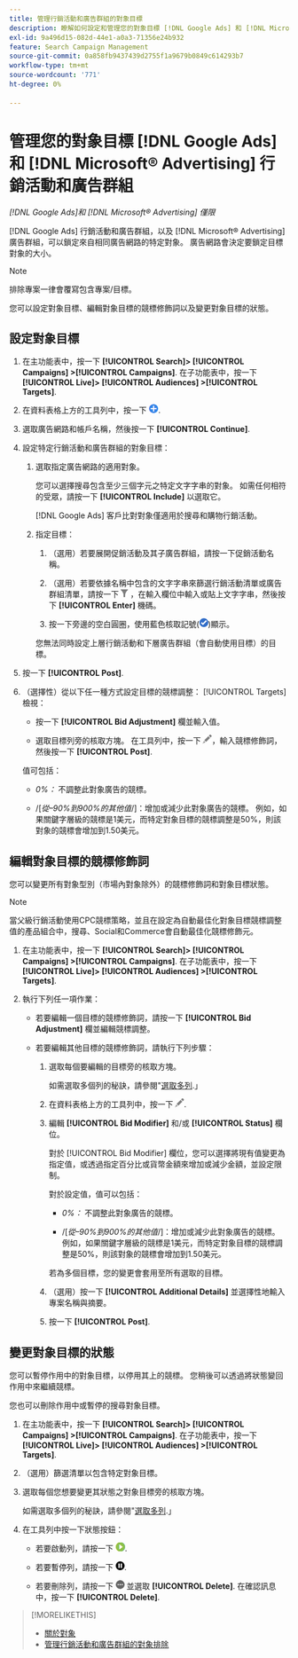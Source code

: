 ```yaml
---
title: 管理行銷活動和廣告群組的對象目標
description: 瞭解如何設定和管理您的對象目標 [!DNL Google Ads] 和 [!DNL Microsoft® Advertising] 行銷活動和廣告群組。
exl-id: 9a496d15-082d-44e1-a0a3-71356e24b932
feature: Search Campaign Management
source-git-commit: 0a858fb9437439d2755f1a9679b0849c614293b7
workflow-type: tm+mt
source-wordcount: '771'
ht-degree: 0%

---
```


# 管理您的對象目標 [!DNL Google Ads] 和 [!DNL Microsoft® Advertising] 行銷活動和廣告群組

*[!DNL Google Ads]和 [!DNL Microsoft® Advertising] 僅限*

[!DNL Google Ads] 行銷活動和廣告群組，以及 [!DNL Microsoft® Advertising] 廣告群組，可以鎖定來自相同廣告網路的特定對象。 廣告網路會決定要鎖定目標對象的大小。

>[!NOTE]
>
>排除專案一律會覆寫包含專案/目標。

您可以設定對象目標、編輯對象目標的競標修飾詞以及變更對象目標的狀態。

## 設定對象目標

1. 在主功能表中，按一下 **[!UICONTROL Search]> [!UICONTROL Campaigns] >[!UICONTROL Campaigns]**. 在子功能表中，按一下 **[!UICONTROL Live]> [!UICONTROL Audiences] >[!UICONTROL Targets]**.

1. 在資料表格上方的工具列中，按一下 ![建立](/help/search-social-commerce/assets/add.png "建立").

1. 選取廣告網路和帳戶名稱，然後按一下 **[!UICONTROL Continue]**.

1. 設定特定行銷活動和廣告群組的對象目標：

   1. 選取指定廣告網路的適用對象。

      您可以選擇搜尋包含至少三個字元之特定文字字串的對象。 如需任何相符的受眾，請按一下 **[!UICONTROL Include]** 以選取它。

      [!DNL Google Ads] 客戶比對對象僅適用於搜尋和購物行銷活動。

   1. 指定目標：

      1. （選用）若要展開促銷活動及其子廣告群組，請按一下促銷活動名稱。

      1. （選用）若要依據名稱中包含的文字字串來篩選行銷活動清單或廣告群組清單，請按一下 ![篩選](/help/search-social-commerce/assets/filter.png "篩選") ，在輸入欄位中輸入或貼上文字字串，然後按下 **[!UICONTROL Enter]** 機碼。

      1. 按一下旁邊的空白圓圈，使用藍色核取記號(![選取](/help/search-social-commerce/assets/include.png "選取"))顯示。

      您無法同時設定上層行銷活動和下層廣告群組（會自動使用目標）的目標。

1. 按一下 **[!UICONTROL Post]**.

1. （選擇性）從以下任一種方式設定目標的競標調整： [!UICONTROL Targets] 檢視：

   * 按一下 **[!UICONTROL Bid Adjustment]** 欄並輸入值。

   * 選取目標列旁的核取方塊。 在工具列中，按一下 ![編輯](/help/search-social-commerce/assets/edit.png "編輯")，輸入競標修飾詞，然後按一下 **[!UICONTROL Post]**.

   值可包括：

   * *0%：* 不調整此對象廣告的競標。

   * /[*從–90%到900%的其他值*/]：增加或減少此對象廣告的競標。 例如，如果關鍵字層級的競標是1美元，而特定對象目標的競標調整是50%，則該對象的競標會增加到1.50美元。

## 編輯對象目標的競標修飾詞

您可以變更所有對象型別（市場內對象除外）的競標修飾詞和對象目標狀態。

>[!NOTE]
>
>當父級行銷活動使用CPC競標策略，並且在設定為自動最佳化對象目標競標調整值的產品組合中，搜尋、Social和Commerce會自動最佳化競標修飾元。

1. 在主功能表中，按一下 **[!UICONTROL Search]> [!UICONTROL Campaigns] >[!UICONTROL Campaigns]**. 在子功能表中，按一下 **[!UICONTROL Live]> [!UICONTROL Audiences] >[!UICONTROL Targets]**.

1. 執行下列任一項作業：

   * 若要編輯一個目標的競標修飾詞，請按一下 **[!UICONTROL Bid Adjustment]** 欄並編輯競標調整。

   * 若要編輯其他目標的競標修飾詞，請執行下列步驟：

      1. 選取每個要編輯的目標旁的核取方塊。

         如需選取多個列的秘訣，請參閱&quot;[選取多列](/help/search-social-commerce/common-tasks/navigation-editing-selection/multiple-rows-select.md).」

      1. 在資料表格上方的工具列中，按一下 ![編輯](/help/search-social-commerce/assets/edit.png "編輯").

      1. 編輯 **[!UICONTROL Bid Modifier]** 和/或 **[!UICONTROL Status]** 欄位。

         對於 [!UICONTROL Bid Modifier] 欄位，您可以選擇將現有值變更為指定值，或透過指定百分比或貨幣金額來增加或減少金額，並設定限制。

         對於設定值，值可以包括：

         * *0%：* 不調整此對象廣告的競標。

         * /[*從–90%到900%的其他值*/]：增加或減少此對象廣告的競標。 例如，如果關鍵字層級的競標是1美元，而特定對象目標的競標調整是50%，則該對象的競標會增加到1.50美元。

         若為多個目標，您的變更會套用至所有選取的目標。

      1. （選用）按一下 **[!UICONTROL Additional Details]** 並選擇性地輸入專案名稱與摘要。

      1. 按一下 **[!UICONTROL Post]**.

## 變更對象目標的狀態

您可以暫停作用中的對象目標，以停用其上的競標。 您稍後可以透過將狀態變回作用中來繼續競標。

您也可以刪除作用中或暫停的搜尋對象目標。

1. 在主功能表中，按一下 **[!UICONTROL Search]> [!UICONTROL Campaigns] >[!UICONTROL Campaigns]**. 在子功能表中，按一下 **[!UICONTROL Live]> [!UICONTROL Audiences] >[!UICONTROL Targets]**.

1. （選用）篩選清單以包含特定對象目標。

1. 選取每個您想要變更其狀態之對象目標旁的核取方塊。

   如需選取多個列的秘訣，請參閱&quot;[選取多列](/help/search-social-commerce/common-tasks/navigation-editing-selection/multiple-rows-select.md).」

1. 在工具列中按一下狀態按鈕：

   * 若要啟動列，請按一下 ![啟動](/help/search-social-commerce/assets/activate.png "啟動").

   * 若要暫停列，請按一下 ![暫停](/help/search-social-commerce/assets/pause.png "暫停").

   * 若要刪除列，請按一下 ![更多動作](/help/search-social-commerce/assets/more.png "更多動作") 並選取 **[!UICONTROL Delete]**. 在確認訊息中，按一下 **[!UICONTROL Delete]**.

>[!MORELIKETHIS]
>
>* [關於對象](audience-about.md)
>* [管理行銷活動和廣告群組的對象排除](/help/search-social-commerce/campaign-management/campaigns/audience-exclusions-manage.md)
